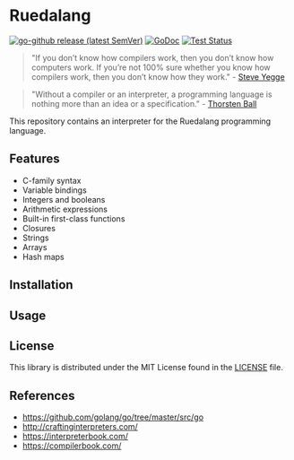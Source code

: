 Ruedalang
=======


[![go-github release (latest SemVer)](https://img.shields.io/github/v/release/ferueda/ruedalang?sort=semver)](https://github.com/ferueda/ruedalang/releases)
[![GoDoc](https://godoc.org/github.com/ferueda/ruedalang?status.svg)](http://godoc.org/github.com/ferueda/ruedalang)
[![Test Status](https://github.com/ferueda/ruedalang/workflows/tests/badge.svg)](https://github.com/ferueda/ruedalang/actions?query=workflow%3Atests)

>  "If you don’t know how compilers work, then you don’t know how computers work. If you’re not 100% sure whether you know how compilers work, then you don’t know how they work." - [Steve Yegge](http://steve-yegge.blogspot.com/2007/06/rich-programmer-food.html)

>  "Without a compiler or an interpreter, a programming language is nothing more than an idea or a specification." - [Thorsten Ball](https://thorstenball.com/)

This repository contains an interpreter for the Ruedalang programming language.

## Features

- C-family syntax
- Variable bindings
- Integers and booleans
- Arithmetic expressions
- Built-in first-class functions
- Closures
- Strings
- Arrays
- Hash maps
## Installation

## Usage

## License ##

This library is distributed under the MIT License found in the [LICENSE](./LICENSE)
file.

## References ##

- https://github.com/golang/go/tree/master/src/go
- http://craftinginterpreters.com/
- https://interpreterbook.com/
- https://compilerbook.com/